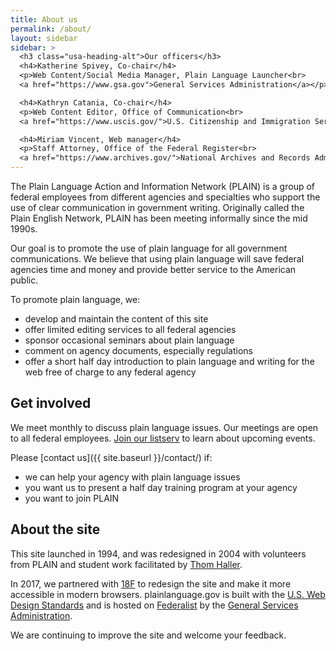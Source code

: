 ```yaml
---
title: About us
permalink: /about/
layout: sidebar
sidebar: >
  <h3 class="usa-heading-alt">Our officers</h3>
  <h4>Katherine Spivey, Co-chair</h4>
  <p>Web Content/Social Media Manager, Plain Language Launcher<br>
  <a href="https://www.gsa.gov">General Services Administration</a></p>

  <h4>Kathryn Catania, Co-chair</h4>
  <p>Web Content Editor, Office of Communication<br>
  <a href="https://www.uscis.gov/">U.S. Citizenship and Immigration Services</a></p>

  <h4>Miriam Vincent, Web manager</h4>
  <p>Staff Attorney, Office of the Federal Register<br>
  <a href="https://www.archives.gov/">National Archives and Records Administration</a></p>
---
```


The Plain Language Action and Information Network (PLAIN) is a group of federal employees from different agencies and specialties who support the use of clear communication in government writing. Originally called the Plain English Network, PLAIN has been meeting informally since the mid 1990s.

Our goal is to promote the use of plain language for all government communications. We believe that using plain language will save federal agencies time and money and provide better service to the American public.

To promote plain language, we:

- develop and maintain the content of this site
- offer limited editing services to all federal agencies
- sponsor occasional seminars about plain language
- comment on agency documents, especially regulations
- offer a short half day introduction to plain language and writing for the web free of charge to any federal agency

## Get involved

We meet monthly to discuss plain language issues. Our meetings are open to all federal employees. [Join our listserv](https://www.digitalgov.gov/communities/plain-language-community-of-practice/) to learn about upcoming events.

Please [contact us]({{ site.baseurl }}/contact/) if:

- we can help your agency with plain language issues
- you want us to present a half day training program at your agency
- you want to join PLAIN

## About the site

This site launched in 1994, and was redesigned in 2004 with volunteers from PLAIN and student work facilitated by [Thom Haller](http://onlinelibrary.wiley.com/doi/10.1002/bult.2006.1720320411/epdf).

In 2017, we partnered with [18F](https://18f.gsa.gov/) to redesign the site and make it more accessible in modern browsers. plainlanguage.gov is built with the [U.S. Web Design Standards](https://standards.usa.gov/) and is hosted on [Federalist](https://federalist.18f.gov/) by the [General Services Administration](https://www.gsa.gov/portal/category/25729).

We are continuing to improve the site and welcome your feedback.
